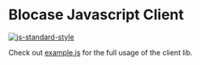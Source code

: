 # Blocase Javascript Client
[![js-standard-style](https://cdn.rawgit.com/feross/standard/master/badge.svg)](https://github.com/feross/standard)

Check out [example.js](https://github.com/codingpeasant/blocase/blob/master/client/example.js) for the full usage of the client lib.
